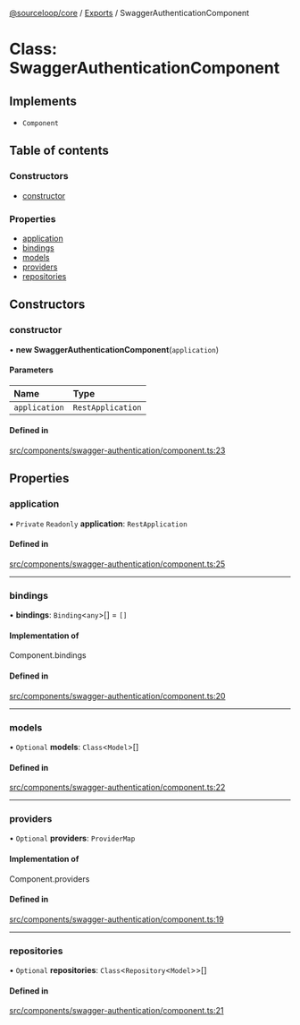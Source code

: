 [@sourceloop/core](../README.md) / [Exports](../modules.md) / SwaggerAuthenticationComponent

# Class: SwaggerAuthenticationComponent

## Implements

- `Component`

## Table of contents

### Constructors

- [constructor](SwaggerAuthenticationComponent.md#constructor)

### Properties

- [application](SwaggerAuthenticationComponent.md#application)
- [bindings](SwaggerAuthenticationComponent.md#bindings)
- [models](SwaggerAuthenticationComponent.md#models)
- [providers](SwaggerAuthenticationComponent.md#providers)
- [repositories](SwaggerAuthenticationComponent.md#repositories)

## Constructors

### constructor

• **new SwaggerAuthenticationComponent**(`application`)

#### Parameters

| Name | Type |
| :------ | :------ |
| `application` | `RestApplication` |

#### Defined in

[src/components/swagger-authentication/component.ts:23](https://github.com/sourcefuse/loopback4-microservice-catalog/blob/77bb890a2/packages/core/src/components/swagger-authentication/component.ts#L23)

## Properties

### application

• `Private` `Readonly` **application**: `RestApplication`

#### Defined in

[src/components/swagger-authentication/component.ts:25](https://github.com/sourcefuse/loopback4-microservice-catalog/blob/77bb890a2/packages/core/src/components/swagger-authentication/component.ts#L25)

___

### bindings

• **bindings**: `Binding`<`any`\>[] = `[]`

#### Implementation of

Component.bindings

#### Defined in

[src/components/swagger-authentication/component.ts:20](https://github.com/sourcefuse/loopback4-microservice-catalog/blob/77bb890a2/packages/core/src/components/swagger-authentication/component.ts#L20)

___

### models

• `Optional` **models**: `Class`<`Model`\>[]

#### Defined in

[src/components/swagger-authentication/component.ts:22](https://github.com/sourcefuse/loopback4-microservice-catalog/blob/77bb890a2/packages/core/src/components/swagger-authentication/component.ts#L22)

___

### providers

• `Optional` **providers**: `ProviderMap`

#### Implementation of

Component.providers

#### Defined in

[src/components/swagger-authentication/component.ts:19](https://github.com/sourcefuse/loopback4-microservice-catalog/blob/77bb890a2/packages/core/src/components/swagger-authentication/component.ts#L19)

___

### repositories

• `Optional` **repositories**: `Class`<`Repository`<`Model`\>\>[]

#### Defined in

[src/components/swagger-authentication/component.ts:21](https://github.com/sourcefuse/loopback4-microservice-catalog/blob/77bb890a2/packages/core/src/components/swagger-authentication/component.ts#L21)
